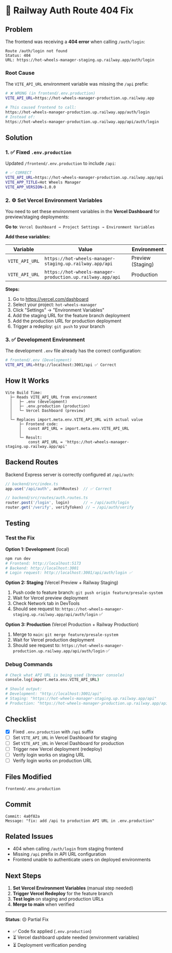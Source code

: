 # 🔧 Railway Auth Route 404 Fix

## Problem
The frontend was receiving a **404 error** when calling `/auth/login`:

```
Route /auth/login not found
Status: 404
URL: https://hot-wheels-manager-staging.up.railway.app/auth/login
```

### Root Cause
The `VITE_API_URL` environment variable was missing the `/api` prefix:

```bash
# ❌ WRONG (in frontend/.env.production)
VITE_API_URL=https://hot-wheels-manager-production.up.railway.app

# This caused frontend to call:
https://hot-wheels-manager-production.up.railway.app/auth/login
# Instead of:
https://hot-wheels-manager-production.up.railway.app/api/auth/login
```

## Solution

### 1. ✅ Fixed `.env.production`
Updated `/frontend/.env.production` to include `/api`:

```bash
# ✅ CORRECT
VITE_API_URL=https://hot-wheels-manager-production.up.railway.app/api
VITE_APP_TITLE=Hot Wheels Manager
VITE_APP_VERSION=1.0.0
```

### 2. ⚙️ Set Vercel Environment Variables

You need to set these environment variables in the **Vercel Dashboard** for preview/staging deployments:

**Go to**: `Vercel Dashboard → Project Settings → Environment Variables`

**Add these variables:**

| Variable | Value | Environment |
|----------|-------|-------------|
| `VITE_API_URL` | `https://hot-wheels-manager-staging.up.railway.app/api` | Preview (Staging) |
| `VITE_API_URL` | `https://hot-wheels-manager-production.up.railway.app/api` | Production |

**Steps:**
1. Go to https://vercel.com/dashboard
2. Select your project: `hot-wheels-manager`
3. Click "Settings" → "Environment Variables"
4. Add the staging URL for the feature branch deployment
5. Add the production URL for production deployment
6. Trigger a redeploy: `git push` to your branch

### 3. ✅ Development Environment

The development `.env` file already has the correct configuration:

```bash
# frontend/.env (Development)
VITE_API_URL=http://localhost:3001/api ✅ Correct
```

## How It Works

```
Vite Build Time:
  ├─ Reads VITE_API_URL from environment
  │   ├─ .env (development)
  │   ├─ .env.production (production)
  │   └─ Vercel Dashboard (preview)
  │
  └─ Replaces import.meta.env.VITE_API_URL with actual value
      ├─ Frontend code:
      │   const API_URL = import.meta.env.VITE_API_URL
      │
      └─ Result:
          const API_URL = 'https://hot-wheels-manager-staging.up.railway.app/api'
```

## Backend Routes

Backend Express server is correctly configured at `/api/auth`:

```typescript
// backend/src/index.ts
app.use('/api/auth', authRoutes)  // ✅ Correct

// backend/src/routes/auth.routes.ts
router.post('/login', login)      // → /api/auth/login
router.get('/verify', verifyToken) // → /api/auth/verify
```

## Testing

### Test the Fix

**Option 1: Development** (local)
```bash
npm run dev
# Frontend: http://localhost:5173
# Backend: http://localhost:3001
# Login request: http://localhost:3001/api/auth/login ✅
```

**Option 2: Staging** (Vercel Preview + Railway Staging)
1. Push code to feature branch: `git push origin feature/presale-system`
2. Wait for Vercel preview deployment
3. Check Network tab in DevTools
4. Should see request to: `https://hot-wheels-manager-staging.up.railway.app/api/auth/login` ✅

**Option 3: Production** (Vercel Production + Railway Production)
1. Merge to `main`: `git merge feature/presale-system`
2. Wait for Vercel production deployment
3. Should see request to: `https://hot-wheels-manager-production.up.railway.app/api/auth/login` ✅

### Debug Commands

```bash
# Check what API URL is being used (browser console)
console.log(import.meta.env.VITE_API_URL)

# Should output:
# Development: "http://localhost:3001/api"
# Staging: "https://hot-wheels-manager-staging.up.railway.app/api"
# Production: "https://hot-wheels-manager-production.up.railway.app/api"
```

## Checklist

- [x] Fixed `.env.production` with `/api` suffix
- [ ] Set `VITE_API_URL` in Vercel Dashboard for staging
- [ ] Set `VITE_API_URL` in Vercel Dashboard for production
- [ ] Trigger new Vercel deployment (redeploy)
- [ ] Verify login works on staging URL
- [ ] Verify login works on production URL

## Files Modified

```
frontend/.env.production
```

## Commit

```
Commit: 4a0f82a
Message: "fix: add /api to production API URL in .env.production"
```

## Related Issues

- 404 when calling `/auth/login` from staging frontend
- Missing `/api` prefix in API URL configuration
- Frontend unable to authenticate users on deployed environments

## Next Steps

1. **Set Vercel Environment Variables** (manual step needed)
2. **Trigger Vercel Redeploy** for the feature branch
3. **Test login** on staging and production URLs
4. **Merge to main** when verified

---

**Status**: 🟡 Partial Fix
- ✅ Code fix applied (`.env.production`)
- ⏳ Vercel dashboard update needed (environment variables)
- ⏳ Deployment verification pending
